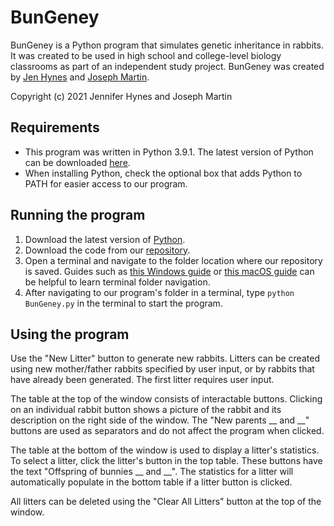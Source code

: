# BunGeney
BunGeney is a Python program that simulates genetic inheritance in rabbits. It was created to be used in high school and college-level biology classrooms as part of an independent study project. BunGeney was created by [Jen Hynes](https://github.com/Jen04) and [Joseph Martin](https://github.com/JMartin1937). 

Copyright (c) 2021 Jennifer Hynes and Joseph Martin

## Requirements
* This program was written in Python 3.9.1. The latest version of Python can be downloaded [here](https://www.python.org/downloads/). 
* When installing Python, check the optional box that adds Python to PATH for easier access to our program.

## Running the program
1. Download the latest version of [Python](https://www.python.org/downloads/).
2. Download the code from our [repository](https://github.com/Jen04/BunGeney).
3. Open a terminal and navigate to the folder location where our repository is saved. Guides such as [this Windows guide](https://www.howtogeek.com/659411/how-to-change-directories-in-command-prompt-on-windows-10/) or [this macOS guide](https://www.macworld.com/article/221277/command-line-navigating-files-folders-mac-terminal.html) can be helpful to learn terminal folder navigation.
4. After navigating to our program's folder in a terminal, type `python BunGeney.py` in the terminal to start the program.

## Using the program
Use the "New Litter" button to generate new rabbits. Litters can be created using new mother/father rabbits specified by user input, or by rabbits that have already been generated. The first litter requires user input.

The table at the top of the window consists of interactable buttons. Clicking on an individual rabbit button shows a picture of the rabbit and its description on the right side of the window. The "New parents __ and __" buttons are used as separators and do not affect the program when clicked.

The table at the bottom of the window is used to display a litter's statistics. To select a litter, click the litter's button in the top table. These buttons have the text "Offspring of bunnies __ and __". The statistics for a litter will automatically populate in the bottom table if a litter button is clicked.

All litters can be deleted using the "Clear All Litters" button at the top of the window.
